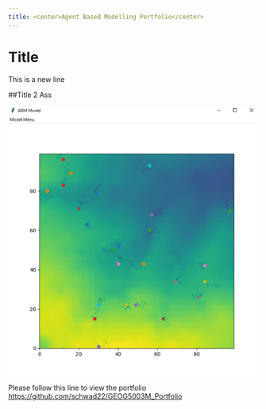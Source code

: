 ```yaml
---
title: <center>Agent Based Modelling Portfolio</center>
---
```

# Title
This is a new line

##Title 2
Ass

![](.\images\Capture.png)

Please follow this line to view the portfolio <https://github.com/schwad22/GEOG5003M_Portfolio>
